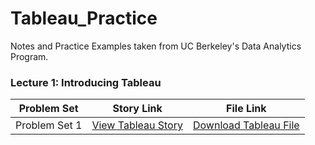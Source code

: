 # Tableau_Practice
Notes and Practice Examples taken from UC Berkeley's Data Analytics Program.


### Lecture 1: Introducing Tableau
| Problem Set | Story Link | File Link | 
| ------------- | ------------- | ------------- | 
| Problem Set 1 | [View Tableau Story](https://public.tableau.com/profile/gian.millare#!/vizhome/UCBerkeleyDataAnalytics-Lecture1/UCBerkeleyDataAnalytics-Lecture1) | [Download Tableau File](https://github.com/gianmillare/Tableau_Practice/tree/master/lecture_1) |
